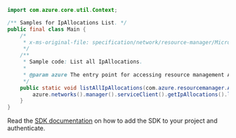 ```java
import com.azure.core.util.Context;

/** Samples for IpAllocations List. */
public final class Main {
    /*
     * x-ms-original-file: specification/network/resource-manager/Microsoft.Network/stable/2021-05-01/examples/IpAllocationList.json
     */
    /**
     * Sample code: List all IpAllocations.
     *
     * @param azure The entry point for accessing resource management APIs in Azure.
     */
    public static void listAllIpAllocations(com.azure.resourcemanager.AzureResourceManager azure) {
        azure.networks().manager().serviceClient().getIpAllocations().list(Context.NONE);
    }
}
```

Read the [SDK documentation](https://github.com/Azure/azure-sdk-for-java/blob/azure-resourcemanager_2.15.0/sdk/resourcemanager/azure-resourcemanager/README.md) on how to add the SDK to your project and authenticate.
